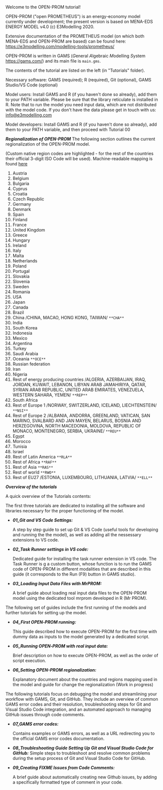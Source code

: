 Welcome to the OPEN-PROM tutorial!

OPEN-PROM ("open PROMETHEUS") is an energy-economy model currently under development; the present version is based on MENA-EDS ENERGY MODEL v4.0 (c) E3Modelling 2020.

Extensive documentation of the PROMETHEUS model (on which both MENA-EDS and OPEN-PROM are based) can be found here: https://e3modelling.com/modelling-tools/prometheus/

OPEN-PROM is written in GAMS (*G*eneral *A*lgebraic *M*odelling *S*ystem https://gams.com/) and its main file is `main.gms`.



The contents of the tutorial are listed on the left (in "Tutorials" folder).

Necessary software: GAMS (required); R (required), Git (optional), GAMS Studio/VS Code (optional)

Model users: Install GAMS and R (if you haven't done so already), add them to your PATH variable. Please be sure that the library reticulate is installed in R. Note that to run the model you need input data, which are not distributed with the model code. If you don't have the data please get in touch with us: info@e3modelling.com

Model developers: Install GAMS and R (if you haven't done so already), add them to your PATH variable, and then proceed with Tutorial 00

***Regionalization of OPEN-PROM***
The following section outlines the current regionalization of the OPEN-PROM model.

(Custom native region codes are highlighted - for the rest of the countries their official 3-digit ISO Code will be used).
Machine-readable mapping is found [here](https://github.com/e3modelling/mrprom/blob/main/inst/extdata/regional/regionmappingOP5.csv)

1.	Austria
2.	Belgium
3.	Bulgaria
4.	Cyprus
5.	Croatia
6.	Czech Republic
7.	Germany
8.	Denmark
9.	Spain
10.	Finland
11.	France
12.	United Kingdom
13.	Greece
14.	Hungary
15.	Ireland
16.	Italy
17.	Malta
18.	Netherlands
19.	Poland
20.	Portugal
21.	Slovakia
22.	Slovenia
23.	Sweden
24.	Romania
25.	USA
26.	Japan
27.	Canada
28.	Brazil
29.	China /CHINA, MACAO, HONG KONG, TAIWAN/ `**CHA**`
30.	India
31.	South Korea
32.	Indonesia
33.	Mexico
34.	Argentina
35.	Turkey
36.	Saudi Arabia
37.	Oceania `**OCE**`
38.	Russian federation
39.	Iran
40.	Nigeria
41.	Rest of energy producing countries /ALGERIA, AZERBAIJAN, IRAQ, JORDAN, KUWAIT, LEBANON, LIBYAN ARAB JAMAHIRIYA, QATAR, SYRIAN ARAB REPUBLIC, UNITED ARAB EMIRATES, VENEZUELA, WESTERN SAHARA, YEMEN/ `**REP**`                       
42.	South Africa
43.	Rest of Europe 1 /NORWAY, SWITZERLAND, ICELAND, LIECHTENSTEIN/ `**NSI**`
44.	Rest of Europe 2 /ALBANIA, ANDORRA, GREENLAND, VATICAN, SAN MARINO, SVALBARD AND JAN MAYEN, BELARUS, BOSNIA AND HERZEGOVINA, NORTH MACEDONIA, MOLDOVA, REPUBLIC OF MONACO, MONTENEGRO, SERBIA, UKRAINE/ `**REU**`        
45.	Egypt
46.	Morocco
47.	Tunisia
48.	Israel
49.	Rest of Latin America `**RLA**`
50.	Rest of Africa `**RAF**`
51.	Rest of Asia `**RAS**`
52.	Rest of world `**RWO**`
53.	Rest of EU27 /ESTONIA, LUXEMBOURG, LITHUANIA, LATVIA/ `**ELL**`

***Overview of the tutorials***

A quick overview of the Tutorials contents:

The first three tutorials are dedicated to installing all the software and libraries necessary for the proper functioning of the model.

 - ***01_Git and VS Code Settings:***

    A step by step guide to set up Git & VS Code (useful tools for developing and running the the model), as well as adding all the nessessary extensions to VS code.

- ***02_Task Runner settings in VS code:***

    Dedicated guide for installing the task runner extension in VS code. The Task Runner is g a custom button, whose function is to run the GAMS code of OPEN-PROM in different modalities that are described in this guide (it corresponds to the Run (F9) button in GAMS studio).
 - ***03_Loading Input Data Files with MrPROM:***

    A brief guide about loading real input data files to the OPEN-PROM model using the dedicated tool mrprom developed in R (Mr PROM).

The following set of guides include the first running of the models and further tutorials for setting up the model.

- ***04_First OPEN‐PROM running:***

    This guide described how to execute OPEN-PROM for the first time with dummy data as inputs to the model generated by a dedicated script.

- ***05_Running OPEN‐PROM with real input data:***

    Brief description on how to execute OPEN-PROM, as well as the order of script execution.
    

- ***06_Setting OPEN-PROM regionalization:***

    Explanatory document about the countries and regions mapping used in the model and guide for change the regionalization (Work in progress)

The following tutorials focus on debugging the model and streamlining your workflow with GAMS, Git, and GitHub. They include an overview of common GAMS error codes and their resolution, troubleshooting steps for Git and Visual Studio Code integration, and an automated approach to managing GitHub issues through code comments.

- ***07_GAMS error codes:***

    Contains examples or GAMS errors, as well as a URL redirecting you to the official GAMS error codes documentation.

- ***08_Troubleshooting Guide Setting Up Git and Visual Studio Code for GitHub:***
    Simple steps to troubleshoot and resolve common problems during the setup process of Git and Visual Studio Code for GitHub.

- ***09_Creating FIXME Issues from Code Comments:***

    A brief guide about automatically creating new Github issues, by adding a specifically formatted type of comment in your code.







